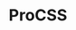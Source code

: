---
title: ProCSS
crosslinks:
- modnews
- trees
- Ooer
- ooerintensifies
- ModSupport
- csshelp
- changelog
- ffxiv
- FinalFantasy
- dragonage
- reddithax
- modhelp
- Warframe
- AntiCSS
- mylittlepony
- dankmemes
- autotldr
- Enhancement
- livven
- MarchAgainstTrump
---